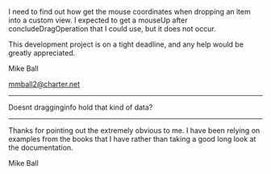 I need to find out how get the mouse coordinates when dropping an item into a custom view. I expected to get a mouseUp after concludeDragOperation that I could use, but it does not occur.

This development project is on a tight deadline, and any help would be greatly appreciated.

Mike Ball

mmball2@charter.net

---- 

Doesnt dragginginfo hold that kind of data?

----

Thanks for pointing out the extremely obvious to me. I have been relying on examples from the books that I have rather than taking a good long look at the documentation.

Mike Ball